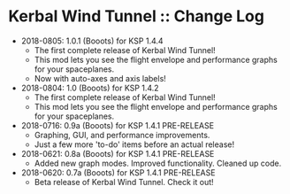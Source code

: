 # Kerbal Wind Tunnel :: Change Log

* 2018-0805: 1.0.1 (Booots) for KSP 1.4.4
	+ The first complete release of Kerbal Wind Tunnel!
	+ This mod lets you see the flight envelope and performance graphs for your spaceplanes.
	+ Now with auto-axes and axis labels!
* 2018-0804: 1.0 (Booots) for KSP 1.4.2
	+ The first complete release of Kerbal Wind Tunnel!
	+ This mod lets you see the flight envelope and performance graphs for your spaceplanes.
* 2018-0716: 0.9a (Booots) for KSP 1.4.1 PRE-RELEASE
	+ Graphing, GUI, and performance improvements.
	+ Just a few more 'to-do' items before an actual release!
* 2018-0621: 0.8a (Booots) for KSP 1.4.1 PRE-RELEASE
	+ Added new graph modes. Improved functionality. Cleaned up code.
* 2018-0620: 0.7a (Booots) for KSP 1.4.1 PRE-RELEASE
	+ Beta release of Kerbal Wind Tunnel. Check it out!
